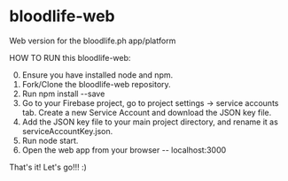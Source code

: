 # bloodlife-web
Web version for the bloodlife.ph app/platform

HOW TO RUN this bloodlife-web:

0. Ensure you have installed node and npm.
1. Fork/Clone the bloodlife-web repository.
2. Run npm install --save
3. Go to your Firebase project, go to project settings -> service accounts tab. Create a new Service Account and download the JSON key file.
4. Add the JSON key file to your main project directory, and rename it as serviceAccountKey.json. 
5. Run node start.
6. Open the web app from your browser -- localhost:3000

That's it! Let's go!!! :) 
